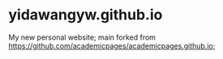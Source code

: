 # yidawangyw.github.io
My new personal website;  main forked from https://github.com/academicpages/academicpages.github.io;
